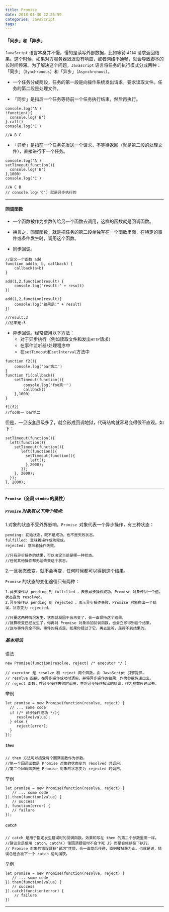 ```yaml
---
title: Promise
date: 2018-01-30 22:26:59
categories: JavaScript
tags:
---
```


#### 「同步」和「异步」
`JavaScript` 语言本身并不慢，慢的是读写外部数据，比如等待 `AJAX` 请求返回结果。这个时候，如果对方服务器迟迟没有响应，或者网络不通畅，就会导致脚本的长时间停滞。为了解决这个问题，`Javascript` 语言将任务的执行模式分成两种：「同步」（`Synchronous`）和「异步」（`Asynchronous`）。

* 一个任务分成两段，任务的第一段是向操作系统发出请求，要求读取文件。任务的第二段是处理文件。

* 「同步」是指后一个任务等待前一个任务执行结束，然后再执行。

```
console.log('A')
!function(){
  console.log('B')
}.call()
console.log('C')

//A B C
```

* 「异步」是指前一个任务先发送一个请求，不等待返回（就是第二段的处理文件），直接进行下一个任务。

```
console.log('A')
setTimeout(function(){
  console.log('B')
},1000)
console.log('C')

//A C B
// console.log('C') 就是异步执行的
```

---

#### 回调函数
* 一个函数被作为参数传给另一个函数去调用，这样的函数就是回调函数。
* 换言之，回调函数，就是把任务的第二段单独写在一个函数里面，在特定的事件或条件发生时，调用这个函数。

* 同步回调。

```
//定义一个函数 add
function add(a, b, callback) {
    callback(a+b)
}

add(1,2,function(result) {
    console.log("result:" + result)
})

add(1,2,function(result){
    console.log("结果是:" + result)
})

//result:3 
//结果是:3 
```
* 异步回调。经常使用以下方法：
	* 对于异步执行（例如读取文件和发出`HTTP`请求）
	* 在事件监听器/处理程序中
	* 在`setTimeout`和`setInterval`方法中

```
function f2(){
    console.log('bar第二') 
}
function f1(callback){
    setTimeout(function(){
        console.log('foo第一')
        callback()
    },1000)
}

f1(f2) 
//foo第一 bar第二 
```

但是，一旦嵌套层级多了，就会形成回调地狱，代码结构就容易变得很不直观。如下：


	setTimeout(function(){
	  left(function(){
	    setTimeout(function(){
	       left(function(){
	         setTimeout(function(){
	           left();
	         },2000);
	       });
	    }, 2000);
	  });
	}, 2000);


---

#### `Promise`（全局 `window` 的属性）
##### `Promise` 对象有以下两个特点:
1.对象的状态不受外界影响。`Promise `对象代表一个异步操作，有三种状态：

	pending: 初始状态，既不是成功，也不是失败状态。
	fulfilled: 意味着操作成功完成。
	rejected: 意味着操作失败。
	
	//只有异步操作的结果，可以决定当前是哪一种状态。
	//任何其他操作都无法改变这个状态。

2.一旦状态改变，就不会再变，任何时候都可以得到这个结果。

`Promise` 的状态的变化途径只有两种：

	1.异步操作从 pending 到 fulfilled ，表示异步操作成功，Promise 对象传回一个值，状态变为 resolved。
	2.异步操作从 pending 到 rejected ，表示异步操作失败，Promise 对象抛出一个错误，状态变为 rejected。
	
	//只要这两种情况发生，状态就凝固不会再变了，会一直保持这个结果。
	//就算改变已经发生了，你再对 Promise 对象添加回调函数，也会立即得到这个结果。
	//这与事件完全不同，事件的特点是，如果你错过了它，再去监听，是得不到结果的。

	
##### 基本用法
语法

	new Promise(function(resolve, reject) /* executor */ )

	// executor 是 resolve 和 reject 两个函数。由 JavaScript 引擎提供。
	// resolve 函数，在异步操作成功时调用，并将异步操作的结果，作为参数传递出去。
	// reject 函数，在异步操作失败时调用，并将异步操作报出的错误，作为参数传递出去。

举例

	let promise = new Promise(function(resolve, reject) {
	  // ... some code
	  if (/* 异步操作成功 */){
	     resolve(value);
	  } else {
	     reject(error);
	  }
	});



##### `then`

	// then 方法可以接受两个回调函数作为参数。
	//第一个回调函数是 Promise 对象的状态变为 resolved 时调用。
	//第二个回调函数是 Promise 对象的状态变为 rejected 时调用。

举例

	let promise = new Promise(function(resolve, reject) {
	   // ... some code
	}).then(function(value) {
	   // success
	}, function(error) {
	   // failure
	});


##### `catch`
	
	// catch 是用于指定发生错误时的回调函数。效果和写在 then 的第二个参数里面一样。
	//建议总是使用 catch，catch() 使回调报错时不会卡死 JS 而是会继续往下执行。
	// Promise 对象的错误具有"冒泡"性质，会一直向后传递，直到被捕获为止。也就是说，错误总是会被下一个 catch 语句捕获。

举例

	let promise = new Promise(function(resolve, reject) {
	   // ... some code
	}).then(function(value) {
	   // success
	}).catch(function(error) {
		// failure
	})
  
---
